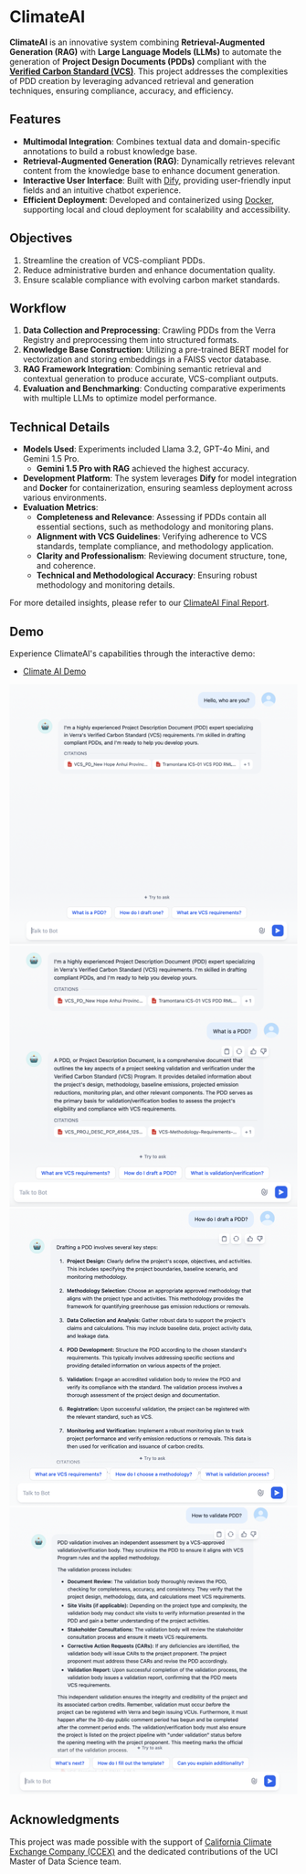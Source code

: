 # ClimateAI

**ClimateAI** is an innovative system combining **Retrieval-Augmented Generation (RAG)** with **Large Language Models (LLMs)** to automate the generation of **Project Design Documents (PDDs)** compliant with the [**Verified Carbon Standard (VCS)**](https://verra.org/programs/verified-carbon-standard/?gad_source=1&gclid=Cj0KCQiAsOq6BhDuARIsAGQ4-zhFlFidhTx3jyUC2SANGHaeWUUzToOV1gY9B0Z-riUicyX5KVQSRoQaApnpEALw_wcB). This project addresses the complexities of PDD creation by leveraging advanced retrieval and generation techniques, ensuring compliance, accuracy, and efficiency.

## Features

- **Multimodal Integration**: Combines textual data and domain-specific annotations to build a robust knowledge base.
- **Retrieval-Augmented Generation (RAG)**: Dynamically retrieves relevant content from the knowledge base to enhance document generation.
- **Interactive User Interface**: Built with [Dify](https://dify.ai), providing user-friendly input fields and an intuitive chatbot experience.
- **Efficient Deployment**: Developed and containerized using [Docker](https://www.docker.com), supporting local and cloud deployment for scalability and accessibility.

## Objectives

1. Streamline the creation of VCS-compliant PDDs.
2. Reduce administrative burden and enhance documentation quality.
3. Ensure scalable compliance with evolving carbon market standards.

## Workflow

1. **Data Collection and Preprocessing**: Crawling PDDs from the Verra Registry and preprocessing them into structured formats.
2. **Knowledge Base Construction**: Utilizing a pre-trained BERT model for vectorization and storing embeddings in a FAISS vector database.
3. **RAG Framework Integration**: Combining semantic retrieval and contextual generation to produce accurate, VCS-compliant outputs.
4. **Evaluation and Benchmarking**: Conducting comparative experiments with multiple LLMs to optimize model performance.

## Technical Details

- **Models Used**: Experiments included Llama 3.2, GPT-4o Mini, and Gemini 1.5 Pro. 
  - **Gemini 1.5 Pro with RAG** achieved the highest accuracy.
- **Development Platform**: The system leverages **Dify** for model integration and **Docker** for containerization, ensuring seamless deployment across various environments.
- **Evaluation Metrics**:
  - **Completeness and Relevance**: Assessing if PDDs contain all essential sections, such as methodology and monitoring plans.
  - **Alignment with VCS Guidelines**: Verifying adherence to VCS standards, template compliance, and methodology application.
  - **Clarity and Professionalism**: Reviewing document structure, tone, and coherence.
  - **Technical and Methodological Accuracy**: Ensuring robust methodology and monitoring details.

For more detailed insights, please refer to our [ClimateAI Final Report](./Team3-ClimateAI-Final_Report.pdf).

## Demo

Experience ClimateAI's capabilities through the interactive demo:

- [Climate AI Demo](https://udify.app/chat/70idBMVMJ5d0CMgp)

![Cliamte AI Demo](./images/demo1.jpg)
![Cliamte AI Demo](./images/demo2.jpg)
![Cliamte AI Demo](./images/demo3.jpg)
![Cliamte AI Demo](./images/demo4.jpg)

## Acknowledgments

This project was made possible with the support of [California Climate Exchange Company (CCEX)](https://ccex.co) and the dedicated contributions of the UCI Master of Data Science team.


